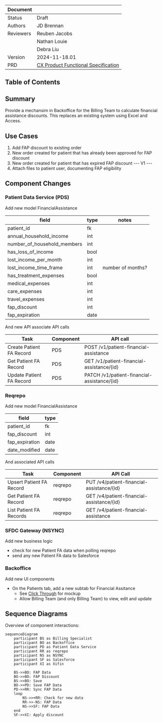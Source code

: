 <!-- Space: EP -->
<!-- Parent: Teams -->
<!-- Parent: Internal Apps -->
<!-- Title: TDD Financial Assistance Program -->


| Document        |               |
| --------------- | ------------- |
| Status          | Draft         |
| Authors         | JD Brennan    |
| Reviewers       | Reuben Jacobs |
|                 | Nathan Louie  |
|                 | Debra Liu     |
| Version         | 2024-11-18.01 |
| PRD | [CX Product Functional Specification](https://docs.google.com/document/d/1cFaHknXTRDvAHja3wmrAf4sQuGMPjSwZUTfbtUAhXiQ)

## Table of Contents

<!-- Include: ac:toc -->

## Summary

Provide a mechansim in Backoffice for the Billing Team to calculate financial assistance discounts. This replaces an existing system using Excel and Access.

## Use Cases

1) Add FAP discount to existing order
2) New order created for patient that has already been approved for FAP discount
3) New order created for patient that has expired FAP discount
--- V1 ---
4) Attach files to patient user, documenting FAP eligibility

## Component Changes

### Patient Data Service (PDS)

Add new model FinancialAssistance

| field | type | notes |
| -- | -- | -- |
| patient_id | fk |
| annual_household_income | int
| number_of_household_members | int
| has_loss_of_income | bool
| lost_income_per_month | int
| lost_income_time_frame | int | number of months? |
| has_treatment_expenses | bool
| medical_expenses | int
| care_expenses | int
| travel_expenses | int
| fap_discount | int
| fap_expiration | date

And new API associate API calls

| Task | Component | API call |
| -- | -- | -- |
| Create Patient FA Record | PDS | POST /v1/patient-financial-assistance
| Get Patient FA Record | PDS | GET /v1/patient-financial-assistance/{id}
| Update Patient FA Record | PDS | PATCH /v1/patient-financial-assistance/{id}

### Reqrepo

Add new model FinancialAssistance

| field | type |
| -- | -- |
| patient_id | fk |
| fap_discount | int
| fap_expiration | date
| date_modified | date

And associated API calls

| Task | Component | API Call |
| -- | -- | -- |
| Upsert Patient FA Record | reqrepo | PUT /v4/patient-financial-assistance/{id}
| Get Patient FA Record | reqrepo | GET /v4/patient-financial-assistance/{id}
| List Patient FA Records | reqrepo | GET /v4/patient-financial-assistance

### SFDC Gateway (NSYNC)

Add new business logic

* check for new Patient FA data when polling reqrepo
* send any new Patient FA data to Salesforce

### Backoffice

Add new UI components

* On the Patients tab, add a new subtab for Financial Assitance
  * See [Click Through](https://docs.google.com/presentation/d/1dz97MDfi6gQrWMh-g4esb-d04MRQmEQ5znwgEkCNELU/edit#slide=id.g313cabc62a5_0_2) for mockup
  * Allow Billing Team (and only Billing Team) to view, edit and update


## Sequence Diagrams

Overview of component interactions:

```mermaid
sequenceDiagram
    participant BS as Billing Specialist
    participant BO as Backoffice
    participant PD as Patient Data Service
    participant RR as reqrepo
    participant NS as NSYNC
    participant SF as Salesforce
    participant XI as Xifin

    BS->>BO: FAP Data
    BO->>BO: FAP Discount
    BS->>BO: Save
    BO->>PD: Save FAP Data
    PD->>RR: Sync FAP Data
    loop
        NS->>+RR: Check for new data
        RR->>-NS: FAP Data
        NS->>SF: FAP Data
    end
    SF->>XI: Apply discount

```
